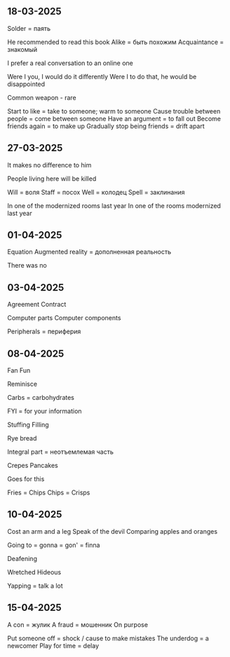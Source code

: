 ## 18-03-2025

Solder = паять

He recommended to read this book
Alike = быть похожим
Acquaintance = знакомый 

I prefer a real conversation to an online one

Were I you, I would do it differently 
Were I to do that, he would be disappointed 

Common weapon - rare 

Start to like = take to someone; warm to someone
Cause trouble between people = come between someone
Have an argument = to fall out
Become friends again = to make up
Gradually stop being friends = drift apart

## 27-03-2025

It makes no difference to him 

People living here will be killed

Will = воля
Staff = посох
Well = колодец
Spell = заклинания

In one of the modernized rooms last year
In one of the rooms modernized last year

## 01-04-2025

Equation 
Augmented reality = дополненная реальность

There was no

## 03-04-2025

Agreement 
Contract

Computer parts
Computer components

Peripherals = периферия 

## 08-04-2025

Fan
Fun

Reminisce

Carbs = carbohydrates

FYI = for your information

Stuffing
Filling 

Rye bread

Integral part = неотъемлемая часть

Crepes 
Pancakes

Goes for this

Fries = Chips
Chips = Crisps


## 10-04-2025

Cost an arm and a leg
Speak of the devil
Comparing apples and oranges

Going to = gonna = gon' = finna

Deafening 

Wretched
Hideous 

Yapping = talk a lot

## 15-04-2025

A con = жулик
A fraud = мошенник 
On purpose

Put someone off = shock / cause to make mistakes
The underdog = a newcomer
Play for time = delay 
